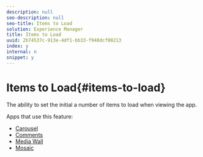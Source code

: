 ```yaml
---
description: null
seo-description: null
seo-title: Items to Load
solution: Experience Manager
title: Items to Load
uuid: 2b74537c-913e-4df1-bb33-f940dcf00213
index: y
internal: n
snippet: y
---
```


# Items to Load{#items-to-load}

The ability to set the initial a number of items to load when viewing the app.

Apps that use this feature:

* [Carousel](../c-carousel-app/c-carousel-app.md#c_carousel_app) 
* [Comments](c_comments_app.md#c_comments_app) 
* [Media Wall](../c-media-wall-app/c-media-wall-app.md#c_media_wall_app) 
* [Mosaic](../c-mosaic-app/c-mosaic-app.md#c_mosaic_app)

